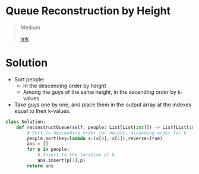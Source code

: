 # Queue Reconstruction by Height

> Medium
>
> [link](https://leetcode.com/problems/queue-reconstruction-by-height/)

# Solution

- Sort people:
  - In the descending order by height
  - Among the guys of the same height, in the ascending order by k-values
- Take guys one by one, and place them in the output array at the indexes equal to their k-values.

```python
class Solution:
    def reconstructQueue(self, people: List[List[int]]) -> List[List[int]]:
        # Sort in descending order for height, ascending order for k
        people.sort(key=lambda x:(x[0],-x[1]),reverse=True)
        ans = []
        for p in people:
            # Insert to the location of k
            ans.insert(p[1],p)
        return ans
```
